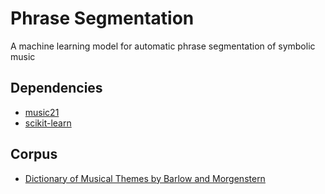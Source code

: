 # Phrase Segmentation

A machine learning model for automatic phrase segmentation of symbolic music

## Dependencies

- [music21](http://web.mit.edu/music21/)
- [scikit-learn](http://scikit-learn.org/)

## Corpus

- [Dictionary of Musical Themes by Barlow and Morgenstern](http://www.multimedialibrary.com/barlow/)
